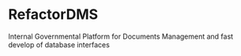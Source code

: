 # RefactorDMS
Internal Governmental Platform for Documents Management and fast develop of database interfaces

